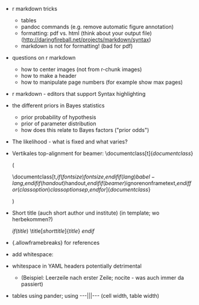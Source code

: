 - r markdown tricks 
    + tables
    + pandoc commands (e.g. remove automatic figure annotation)
    + formatting: pdf vs. html (think about your output file)
      (http://daringfireball.net/projects/markdown/syntax)
    + markdown is not for formatting! (bad for pdf)

- questions on r markdown
    + how to center images (not from r-chunk images)
    + how to make a header 
    + how to manipulate page numbers (for example show max pages)
        
- r markdown - editors that support Syntax highlighting

- the different priors in Bayes statistics
    + prior probability of hypothesis
    + prior of parameter distribution
    + how does this relate to Bayes factors ("prior odds")

- The likelihood - what is fixed and what varies?

- Vertikales top-alignment for beamer: \documentclass[t]{$documentclass$}

    (

    \documentclass[t,$if(fontsize)$$fontsize$,$endif$$if(lang)$$babel-lang$,$endif$$if(handout)$handout,$endif$$if(beamer)$ignorenonframetext,$endif$$for(classoption)$$classoption$$sep$,$endfor$]{$documentclass$}

    )

- Short title (auch short author und institute) (in template; wo herbekommen?)

    $if(title)$
    \title[$shorttitle$]{$title$}
    $endif$

- {.allowframebreaks} for references

- add whitespace: &nbsp;

- whitespace in YAML headers potentially detrimental 
    + (Beispiel: Leerzeile nach erster Zeile; nocite - was auch immer da passiert)

- tables using pander; using ---|||--- (cell width, table width)


